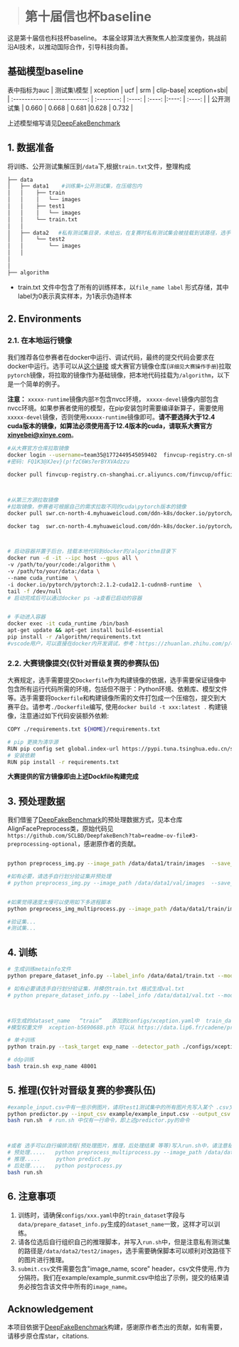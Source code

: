 <!--
 * @description: 
 * @param : 
 * @return: 
 * @Author: xinyebei@xinye.com
 * @Date: 2025-04-28 14:35:42
 * @LastEditors: xinybei@xinye.com
-->
> # 第十届信也杯baseline
这是第十届信也科技杯baseline。 本届全球算法大赛聚焦人脸深度鉴伪，挑战前沿AI技术，以推动国际合作，引导科技向善。



## 基础模型baseline
<!-- 表格 -->
表中指标为auc
|           测试集\模型       |    xception    | ucf | srm |  clip-base| xception+sbi|
| :--------------------------: | :--------: | :----:  | :----: |:----: | :----: | 
| 公开测试集 | 0.660 | 0.668 | 0.681 |0.628 |   0.732  |


上述模型缩写请见[DeepFakeBenchmark](https://github.com/SCLBD/DeepfakeBench)


## 1. 数据准备
将训练、公开测试集解压到`/data`下,根据`train.txt`文件，整理构成
``` bash
├── data
│   ├── data1    #训练集+公开测试集，在压缩包内
│   │    ├── train
│   │    │   └── images
│   │    ├── test1
│   │    │   └── images
│   │    └── train.txt
│   │  
│   ├── data2   #私有测试集目录，未给出，在复赛时私有测试集会被挂载到该路径，选手可以忽略
│   │    └── test2
│   │        └── images
│   │ 
│  
│        
├── algorithm

```

- train.txt 文件中包含了所有的训练样本，以`file_name label` 形式存储，其中label为0表示真实样本，为1表示伪造样本


## 2. Environments
### 2.1. 在本地运行镜像 

我们推荐各位参赛者在docker中运行、调试代码，最终的提交代码会要求在docker中运行。选手可以从[这个链接](https://docker.aityp.com/r/docker.io/pytorch/pytorch) 或大赛官方镜像仓库(`详细见大赛操作手册`)拉取`pytorch`镜像，将拉取的镜像作为基础镜像，把本地代码挂载为`/algorithm`，以下是一个简单的例子。

**注意：**     `xxxxx-runtime`镜像内部`不`包含nvcc环境， `xxxxx-devel`镜像内部包含nvcc环境。如果参赛者使用的模型，在pip安装包时需要编译新算子，需要使用`xxxxx-devel`镜像，否则使用`xxxxx-runtime`镜像即可。**请不要选择大于12.4 cuda版本的镜像，如算法必须使用高于12.4版本的cuda，请联系大赛官方 [xinyebei@xinye.com](xinyebei@xinye.com**)**。
``` bash
#从大赛官方仓库拉取镜像
docker login --username=team35@1772449545059402  finvcup-registry.cn-shanghai.cr.aliyuncs.com 
#密码: FQ1K3@XJev}(p!fzC6Ws7erBYXVAdzzu

docker pull finvcup-registry.cn-shanghai.cr.aliyuncs.com/finvcup/official:torch2.5.1-cuda12.4-cudnn9-runtime



#从第三方源拉取镜像
#拉取镜像，参赛者可根据自己的需求拉取不同的cuda\pytorch版本的镜像
docker pull swr.cn-north-4.myhuaweicloud.com/ddn-k8s/docker.io/pytorch/pytorch:2.1.2-cuda12.1-cudnn8-runtime

docker tag  swr.cn-north-4.myhuaweicloud.com/ddn-k8s/docker.io/pytorch/pytorch:2.1.2-cuda12.1-cudnn8-runtime  docker.io/pytorch/pytorch:2.1.2-cuda12.1-cudnn8-runtime



# 启动容器并置于后台，挂载本地代码到docker的/algorithm目录下
docker run -d -it --ipc host --gpus all \ 
-v /path/to/your/code:/algorithm \       
-v /path/to/your/data:/data \
--name cuda_runtime  \
-i docker.io/pytorch/pytorch:2.1.2-cuda12.1-cudnn8-runtime  \
tail -f /dev/null
# 启动完成后可以通过docker ps -a查看已启动的容器


# 手动进入容器
docker exec -it cuda_runtime /bin/bash
apt-get update && apt-get install build-essential
pip install -r /algorithm/requirements.txt
#vscode用户，可以直接在docker内开发调试，参考：https://zhuanlan.zhihu.com/p/496213879 
```

### 2.2. 大赛镜像提交(仅针对晋级复赛的参赛队伍)
大赛规定，选手需要提交`Dockerfile`作为构建镜像的依据，选手需要保证镜像中包含所有运行代码所需的环境，包括但不限于：Python环境、依赖库、模型文件等。选手需要将`Dockerfile`和构建镜像所需的文件打包成一个压缩包，提交到大赛平台。请参考`./Dockerfile`编写, 使用`docker build -t xxx:latest .` 构建镜像，注意通过如下代码安装额外依赖:
```bash
COPY ./requirements.txt ${HOME}/requirements.txt

# pip 更换为清华源
RUN pip config set global.index-url https://pypi.tuna.tsinghua.edu.cn/simple
# 安装依赖
RUN pip install -r requirements.txt
```

**大赛提供的官方镜像即由上述Dockfile构建完成**

## 3. 预处理数据
我们借鉴了[DeepFakeBenchmark](https://github.com/SCLBD/DeepfakeBench)的预处理数据方式，见本仓库AlignFacePreprocess类，原始代码见`https://github.com/SCLBD/DeepfakeBench?tab=readme-ov-file#3-preprocessing-optional`，感谢原作者的贡献。
``` bash

python preprocess_img.py --image_path /data/data1/train/images  --save_path /data/data1/train/images_crop

#如有必要，请选手自行划分验证集并预处理
# python preprocess_img.py --image_path /data/data1/val/images  --save_path /data/data1/val/images_crop


#如果觉得速度太慢可以使用如下多进程脚本
python preprocess_img_multiprocess.py --image_path /data/data1/train/images  --save_path /data/data1/train/images_crop --total_splits 4

#验证集...
#测试集...

```


## 4. 训练
```bash
# 生成训练metainfo文件
python prepare_dataset_info.py --label_info /data/data1/train.txt --mode train --dataset_name train --dataset_root_path /data/data1/train/images_crop/crop

# 如有必要请选手自行划分验证集，并模仿train.txt 格式生成val.txt
# python prepare_dataset_info.py --label_info /data/data1/val.txt --mode val --dataset_name val --dataset_root_path /data/data1/val/images_crop/crop



#将生成的dataset_name   “train”   添加到configs/xception.yaml中  train_dataset:[train,], val添加至文件中 test_dataset:[val,]中
#模型权重文件  xception-b5690688.pth 可以从 https://data.lip6.fr/cadene/pretrainedmodels/ 下载

# 单卡训练
python train.py --task_target exp_name --detector_path ./configs/xception.yaml 

# ddp训练
bash train.sh exp_name 48001
```

## 5. 推理(仅针对晋级复赛的参赛队伍)
```bash
#example_input.csv中有一些示例图片，请将test1测试集中的所有图片先写入某个 .csv文件中, 注意下列推理脚本中， input_csv中输入的图片是未经过预处理的原图，在predictor.py中会进行预处理
python predictor.py --input_csv example/example_input.csv --output_csv example/example_output.csv
bash run.sh  # run.sh 中仅有一行命令，即上述predictor.py的命令



#或者 选手可以自行编排流程(预处理图片，推理，后处理结果 等等)写入run.sh中，请注意私有测试集的路径是/data/data2/test2/images   
# 预处理.....   python preprocess_multiprocess.py --image_path /data/data2/test2/images  --save_path /data/data2/test2/images_crop --total_splits 4
# 推理.....     python predict.py
# 后处理.....   python postprocess.py
bash run.sh 

```

## 6. 注意事项
1. 训练时，请确保`configs/xxx.yaml`中的`train_dataset`字段与`data/prepare_dataset_info.py`生成的`dataset_name`一致，这样才可以训练。
2. 请各位选后自行组织自己的推理脚本，并写入`run.sh`中，但是注意私有测试集的路径是`/data/data2/test2/images`，选手需要确保脚本可以顺利对改路径下的图片进行推理。
3. `submit.csv`文件需要包含"image_name, score" header，csv文件使用`,`作为分隔符。我们在example/example_sunmit.csv中给出了示例，提交的结果请务必按包含该文件中所有的`image_name`。



## Acknowledgement
本项目依据于[DeepFakeBenchmark](https://github.com/SCLBD/DeepfakeBench)构建，感谢原作者杰出的贡献，如有需要，请移步原仓库star，citations.